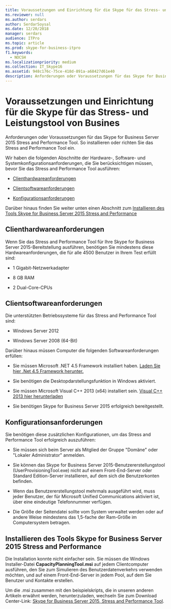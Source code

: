 ```yaml
---
title: Voraussetzungen und Einrichtung für die Skype für das Stress- und Leistungstool von Busines
ms.reviewer: null
ms.author: serdars
author: SerdarSoysal
ms.date: 12/20/2018
manager: serdars
audience: ITPro
ms.topic: article
ms.prod: skype-for-business-itpro
f1.keywords:
  - NOCSH
ms.localizationpriority: medium
ms.collection: IT_Skype16
ms.assetid: 948c176c-75ce-418d-891a-a68427d61e40
description: Anforderungen oder Voraussetzungen für das Skype for Business Server 2015 Stress and Performance Tool. So installieren oder richten Sie das Stress and Performance Tool ein.
---
```


# <a name="prerequisites-and-setup-for-the-skype-for-busines-stress-and-performance-tool"></a>Voraussetzungen und Einrichtung für die Skype für das Stress- und Leistungstool von Busines
 
Anforderungen oder Voraussetzungen für das Skype for Business Server 2015 Stress and Performance Tool. So installieren oder richten Sie das Stress and Performance Tool ein.
  
Wir haben die folgenden Abschnitte der Hardware-, Software- und Systemkonfigurationsanforderungen, die Sie berücksichtigen müssen, bevor Sie das Stress and Performance Tool ausführen:
  
- [Clienthardwareanforderungen](prerequisites-and-setup.md#ClientHardwareReqs)
    
- [Clientsoftwareanforderungen](prerequisites-and-setup.md#ClientSoftwareReqs)
    
- [Konfigurationsanforderungen](prerequisites-and-setup.md#ConfigReqs)
    
Darüber hinaus finden Sie weiter unten einen Abschnitt zum [Installieren des Tools Skype for Business Server 2015 Stress and Performance](prerequisites-and-setup.md#Installing)
  
## <a name="client-hardware-requirements"></a>Clienthardwareanforderungen
<a name="ClientHardwareReqs"> </a>

Wenn Sie das Stress and Performance Tool für Ihre Skype for Business Server 2015-Bereitstellung ausführen, benötigen Sie mindestens diese Hardwareanforderungen, die für alle 4500 Benutzer in Ihrem Test erfüllt sind:
  
- 1 Gigabit-Netzwerkadapter
    
- 8 GB RAM
    
- 2 Dual-Core-CPUs
    
## <a name="client-software-requirements"></a>Clientsoftwareanforderungen
<a name="ClientSoftwareReqs"> </a>

Die unterstützten Betriebssysteme für das Stress and Performance Tool sind:
  
- Windows Server 2012
    
- Windows Server 2008 (64-Bit)
    
Darüber hinaus müssen Computer die folgenden Softwareanforderungen erfüllen:
  
- Sie müssen Microsoft .NET 4.5 Framework installiert haben. [Laden Sie hier .Net 4.5 Framework herunter.](https://www.microsoft.com/download/details.aspx?id=30653)
    
- Sie benötigen die Desktopdarstellungsfunktion in Windows aktiviert.
    
- Sie müssen Microsoft Visual C++ 2013 (x64) installiert sein. [Visual C++ 2013 hier herunterladen](https://www.microsoft.com/download/details.aspx?id=40784)
    
- Sie benötigen Skype for Business Server 2015 erfolgreich bereitgestellt.
    
## <a name="configuration-requirements"></a>Konfigurationsanforderungen
<a name="ConfigReqs"> </a>

Sie benötigen diese zusätzlichen Konfigurationen, um das Stress and Performance Tool erfolgreich auszuführen:
  
- Sie müssen sich beim Server als Mitglied der Gruppe "Domäne" oder "Lokaler Administrator" anmelden.
    
- Sie können das Skype for Business Server 2015-Benutzererstellungstool (UserProvisioningTool.exe) nicht auf einem Front-End-Server oder Standard Edition-Server installieren, auf dem sich die Benutzerkonten befinden.
    
- Wenn das Benutzererstellungstool mehrmals ausgeführt wird, muss jeder Benutzer, der für Microsoft Unified Communications aktiviert ist, über eine eindeutige Telefonnummer verfügen.
    
- Die Größe der Seitendatei sollte vom System verwaltet werden oder auf andere Weise mindestens das 1,5-fache der Ram-Größe im Computersystem betragen.
    
## <a name="installing-the-skype-for-business-server-2015-stress-and-performance-tool"></a>Installieren des Tools Skype for Business Server 2015 Stress and Performance
<a name="Installing"> </a>

Die Installation konnte nicht einfacher sein. Sie müssen die Windows Installer-Datei **CapacityPlanningTool.msi** auf jedem Clientcomputer ausführen, den Sie zum Simulieren des Benutzerdatenverkehrs verwenden möchten, und auf einem Front-End-Server in jedem Pool, auf dem Sie Benutzer und Kontakte erstellen.
  
Um die .msi zusammen mit den beispielskripts, die in unseren anderen Artikeln erwähnt werden, herunterzuladen, wechseln Sie zum Download Center-Link: [Skype for Business Server 2015, Stress and Performance Tool](https://www.microsoft.com/download/details.aspx?id=50367).
  

